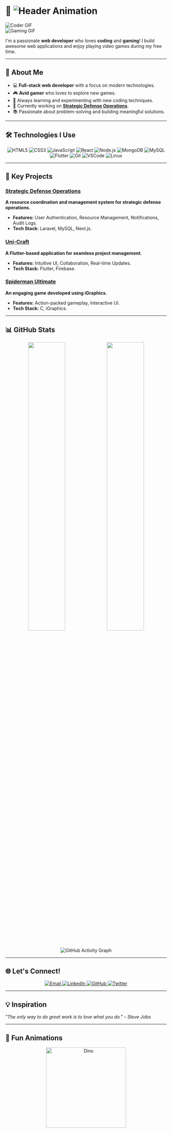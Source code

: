 # 👋  ![Header Animation](https://readme-typing-svg.herokuapp.com?font=Roboto+Slab&color=%2300ADEF&size=30&center=false&vCenter=true&width=600&lines=Hi,+I'm+Mashrur+Rahman!;Full-Stack+Developer+%7C+Gamer+🎮;Problem+Solver+%7C+Tech+Enthusiast)


![Coder GIF](https://cdn.dribbble.com/users/1162077/screenshots/3848914/programmer.gif)  
![Gaming GIF](https://media.giphy.com/media/26tn33aiTi1jkl6H6/giphy.gif)  

I'm a passionate **web developer** who loves **coding** and **gaming**! I build awesome web applications and enjoy playing video games during my free time.  

---

## 🚀 About Me  

- 💻 **Full-stack web developer** with a focus on modern technologies.  
- 🎮 **Avid gamer** who loves to explore new games.  
- 🌱 Always learning and experimenting with new coding techniques.  
- 🔭 Currently working on **[Strategic Defense Operations](https://github.com/mashrur-rahman-fahim/StrategicDefenseOps)**.  
- 📚 Passionate about problem-solving and building meaningful solutions.  

---

## 🛠️ Technologies I Use  

<p align="center">
  <img alt="HTML5" src="https://img.shields.io/badge/HTML5-%23E34F26.svg?style=for-the-badge&logo=html5&logoColor=white" />
  <img alt="CSS3" src="https://img.shields.io/badge/CSS3-%231572B6.svg?style=for-the-badge&logo=css3&logoColor=white" />
  <img alt="JavaScript" src="https://img.shields.io/badge/JavaScript-%23F7DF1E.svg?style=for-the-badge&logo=javascript&logoColor=black" />
  <img alt="React" src="https://img.shields.io/badge/React-%2361DAFB.svg?style=for-the-badge&logo=react&logoColor=black" />
  <img alt="Node.js" src="https://img.shields.io/badge/Node.js-%23339933.svg?style=for-the-badge&logo=nodedotjs&logoColor=white" />
  <img alt="MongoDB" src="https://img.shields.io/badge/MongoDB-%2347A248.svg?style=for-the-badge&logo=mongodb&logoColor=white" />
  <img alt="MySQL" src="https://img.shields.io/badge/MySQL-%234479A1.svg?style=for-the-badge&logo=mysql&logoColor=white" />
  <img alt="Flutter" src="https://img.shields.io/badge/Flutter-%2302569B.svg?style=for-the-badge&logo=flutter&logoColor=white" />
  <img alt="Git" src="https://img.shields.io/badge/Git-%23F05033.svg?style=for-the-badge&logo=git&logoColor=white" />
  <img alt="VSCode" src="https://img.shields.io/badge/VS%20Code-%23007ACC.svg?style=for-the-badge&logo=visual-studio-code&logoColor=white" />
  <img alt="Linux" src="https://img.shields.io/badge/Linux-%23FCC624.svg?style=for-the-badge&logo=linux&logoColor=black" />
</p>

---

## 🌟 Key Projects  

### [Strategic Defense Operations](https://github.com/mashrur-rahman-fahim/StrategicDefenseOps)  
**A resource coordination and management system for strategic defense operations.**  
- **Features:** User Authentication, Resource Management, Notifications, Audit Logs.  
- **Tech Stack:** Laravel, MySQL, Next.js.  

### [Uni-Craft](https://github.com/mashrur-rahman-fahim/Uni-Craft)  
**A Flutter-based application for seamless project management.**  
- **Features:** Intuitive UI, Collaboration, Real-time Updates.  
- **Tech Stack:** Flutter, Firebase.  

### [Spiderman Ultimate](https://github.com/mashrur-rahman-fahim/Spiderman-Ultimate)  
**An engaging game developed using iGraphics.**  
- **Features:** Action-packed gameplay, Interactive UI.  
- **Tech Stack:** C, iGraphics.  

---

## 📊 GitHub Stats  

<p align="center">
  <img width="48%" src="https://github-readme-stats.vercel.app/api?username=mashrur-rahman-fahim&show_icons=true&theme=radical" />
  <img width="48%" src="https://github-readme-streak-stats.herokuapp.com/?user=mashrur-rahman-fahim&theme=radical" />
</p>

<p align="center">
  <img src="https://github-readme-activity-graph.vercel.app/graph?username=mashrur-rahman-fahim&theme=react-dark" alt="GitHub Activity Graph" />
</p>  

---

## 🌐 Let's Connect!  

<p align="center">
  <a href="mailto:mashrur.rahman.fahim@gmail.com">
    <img src="https://img.shields.io/badge/Email-D14836?style=for-the-badge&logo=gmail&logoColor=white" alt="Email">
  </a>
  <a href="https://linkedin.com/in/mashrur-rahman-fahim">
    <img src="https://img.shields.io/badge/LinkedIn-%230077B5.svg?style=for-the-badge&logo=linkedin&logoColor=white" alt="LinkedIn">
  </a>
  <a href="https://github.com/mashrur-rahman-fahim">
    <img src="https://img.shields.io/badge/GitHub-%23181717.svg?style=for-the-badge&logo=github&logoColor=white" alt="GitHub">
  </a>
  <a href="https://twitter.com/mashrurfahim">
    <img src="https://img.shields.io/badge/Twitter-%231DA1F2.svg?style=for-the-badge&logo=twitter&logoColor=white" alt="Twitter">
  </a>
</p>  

---

## 💡 Inspiration  

<i>"The only way to do great work is to love what you do." – Steve Jobs</i>  

---

## 🎉 Fun Animations  

<p align="center">
  <img src="https://raw.githubusercontent.com/saadeghi/saadeghi/master/dino.gif" alt="Dino" width="250" height="auto" />
</p>

